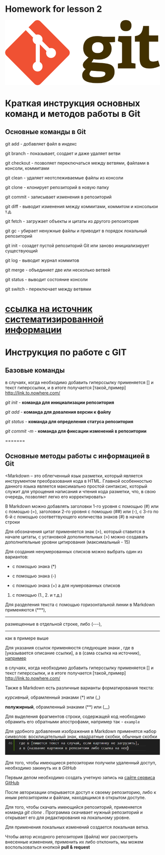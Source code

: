 # Homework for lesson 2

![Git logo](gitlogo2.png)



# Краткая инструкция основных команд и методов работы в Git

## Основные команды в Git

git add - добавляет файл в индекс

git branch - показывает, создает и даже удаляет ветви

git checkout - позволяет переключаться между ветвями, файлами в консоли, коммитами

git clean - удаляет неотслеживаемые файлы из консоли

git clone - клонирует репозиторий в новую папку

git commit - записывает изменения в репозиторий

git diff - выводит изменения между коммитами, коммитом и консольюи т.д.

git fetch - загружает объекты и цитаты из другого репозитория

git gc - убирает ненужные файлы и приводит в порядок локальный репозиторий

git init - созадет пустой репозиторий Git или заново инициализирует существующий

git log - выводит журнал коммитов

git merge - объединяет две или несколько ветвей

git status - выводит состояние консоли

git switch - переключает между ветвями

[ссылка на источник систематизированной информации](https://git-scm.com/docs/git#_git_commands)
=======

# Инструкция по работе с GIT

## Базовые команды
в случаях, когда необходимо добавить гиперссылку применяется [] и текст гиперссылки, и в итоге получается [такой_пример] http://link.to.nowhere.com/

*git init* - **команда для инициализации репозитория**

*git add* - **команда для доваления версии к файлу**

*git status* - **команда для определения статуса репозитория**

*git commit -m <message>* - **команда для фиксации изменений в репозитории**


=======
## Основные методы работы с информацией в Git

<Markdown – это облегченный язык разметки, который является инструментом преобразования кода в HTML. Главной особенностью данного языка является максимально простой синтаксис, который служит для упрощения написания и чтения кода разметки, что, в свою очередь, позволяет легко его корректировать>

В Markdown можно добавлять заголовки 1-го уровня с помощью (#) или с помощью (=),
заголовки 2-го уровня с помощью (##) или (-), с 3-го по 6-й с помощью соответтвующего количества знаков (#) в начале строки

Для обозначения цитат применяется знак (>), который ставится в начале цитаты, с установкой дополнительных (>) можно создавать дополнительные уровни цитирования (максимальный - 15)

Для создания ненумерованных списков можно выбрать один из вариантов: 
* с помощью знака (*)
- с помощью знака (-)
+ с помощью знака (+)
а для нумерованных списков
1. с помощью (1., 2. и т.д.)

Для разделения текста с помощью горизонтальной линии в Markdown применяются (***),

***

размещенные в отдельной строке, либо (---),

------

как в примере выше

Для указания ссылок применяюстя следующие знаки [](), где в [указывается описание ссылки], а в (сама ссылка на источник), [например](http://link.to.nowhere.com/)

в случаях, когда необходимо добавить гиперссылку применяется [] и текст гиперссылки, и в итоге получается [такой_пример] http://link.to.nowhere.com/

Также в Markdown есть различные варианты форматирования текста:

*курсивный*, обрамленный знаками (*) или (_) 

**полужирный**, обрамленный знаками (**) или (__)

Для выделения фрагментов строки, содержащей код необходимо обрамить его обратными апострофами, например так - `example`

Для удобного добавления изображения в Markdown применятся набор символов: восклицательный знак, квадратные скобки, обычные скобки
![тут типа картинка](image2.png)

Для того, чтобы имеющиеся репозитории получили удаленный доступ, необходимо закинуть их в *GitHub*

Первым делом необходимо создать учетную запись на [сайте сервиса GitHub](https://www.github.com)

После авторизации открывается доступ к своему репозиторию, либо к иным репозиториям и файлам, находящимся в открытом доступе.
  
Для того, чтобы скачать имеющийся репозиторий, применяется команда *git clone <repository URL>*. Программа скачивает нужный репозиторий и открывает его для редактирования на локальному уровне.

Для применения локальных изменений создается локальная ветка.

Чтобы автор исходного репозитория (файла) мог рассмотреть внесенные изменения, применить их либо отклонить, мы можем воспользоваться кнопкой **pull & request**